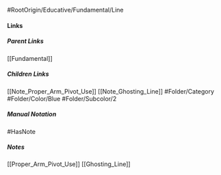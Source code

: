 #RootOrigin/Educative/Fundamental/Line
#### Links
##### Parent Links
[[Fundamental]]
##### Children Links
[[Note_Proper_Arm_Pivot_Use]]
[[Note_Ghosting_Line]]
#Folder/Category
#Folder/Color/Blue
#Folder/Subcolor/2
##### Manual Notation
#HasNote
##### Notes
[[Proper_Arm_Pivot_Use]]
[[Ghosting_Line]]